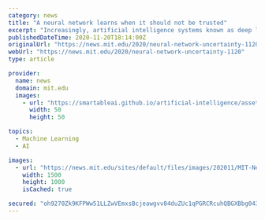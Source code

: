 ```yaml
---
category: news
title: "A neural network learns when it should not be trusted"
excerpt: "Increasingly, artificial intelligence systems known as deep learning neural networks are used to inform decisions vital to human health and safety, such as in autonomous driving or medical diagnosis. These networks are good at recognizing patterns in large ..."
publishedDateTime: 2020-11-20T18:14:00Z
originalUrl: "https://news.mit.edu/2020/neural-network-uncertainty-1120"
webUrl: "https://news.mit.edu/2020/neural-network-uncertainty-1120"
type: article

provider:
  name: news
  domain: mit.edu
  images:
    - url: "https://smartableai.github.io/artificial-intelligence/assets/images/organizations/mit.edu-50x50.jpg"
      width: 50
      height: 50

topics:
  - Machine Learning
  - AI

images:
  - url: "https://news.mit.edu/sites/default/files/images/202011/MIT-Network-Confidence-01-Press.jpg"
    width: 1500
    height: 1000
    isCached: true

secured: "oh9270Zk9KFPWw51LLZwVEmxsBcjeawgvv84duZUc1qPGRCRcuhQBGXBbg043FnFQku/+vZQsVyeNLXbaOoPXWR2DzEvlrfpy2g0EU803V1hssfaWKJf1crBSTFvNqMhqviS6UMK2YnzdtnmF6gBiQV6iNxoX07jENo3aDhwCSr+B/FWBnLc5BsLd/a69jyAHvax2+mKnwv5OW6P905xPeplK768UJ6+1KXNT/sgkbXW/DLP/gyfSfzJeZvS4Zr/eQC6YRJgdcEYhn12bQlLdi0SKiKAEoL4LornhxfWmPMjBYsCTMQQlJlvBrThrVtH2qUOiPcZSguozA1lSGCGCsHP+kkB9lyKRTxF6MOCGG0=;bG2/75XjnnTPGbsWE8YP1w=="
---
```


